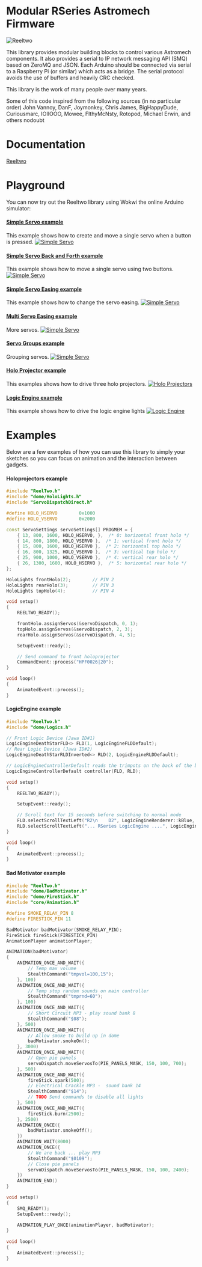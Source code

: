 # Modular RSeries Astromech Firmware  #

![Reeltwo](https://raw.githubusercontent.com/reeltwo/Reeltwo/master/reeltwo.gif)

This library provides modular building blocks to control various Astromech components. It also provides a serial to IP network messaging API (SMQ) based on ZeroMQ and JSON. Each Arduino should be connected via serial to a Raspberry Pi (or similar) which acts as a bridge. The serial protocol avoids the use of buffers and heavily CRC checked.

This library is the work of many people over many years.

Some of this code inspired from the following sources (in no particular order)
 John Vannoy, DanF, Joymonkey, Chris James, BigHappyDude, Curiousmarc, IOIIOOO, Mowee, FlthyMcNsty, Rotopod, Michael Erwin, and others nodoubt

# Documentation

[Reeltwo](https://reeltwo.github.io/Reeltwo)

# Playground

You can now try out the Reeltwo library using Wokwi the online Arduino simulator:

#### <ins>Simple Servo example</ins>

This example shows how to create and move a single servo when a button is pressed.
[![Simple Servo](https://thumbs.wokwi.com/projects/366510058300225537/thumbnail.jpg?tile&amp;t=1629669534812&amp;dark=1)](https://wokwi.com/projects/366510058300225537)

#### <ins>Simple Servo Back and Forth example</ins>

This example shows how to move a single servo using two buttons.
[![Simple Servo](https://thumbs.wokwi.com/projects/366510074163084289/thumbnail.jpg?tile&amp;t=1629669534812&amp;dark=1)](https://wokwi.com/projects/366510074163084289)

#### <ins>Simple Servo Easing example</ins>

This example shows how to change the servo easing.
[![Simple Servo](https://thumbs.wokwi.com/projects/366514412870807553/thumbnail.jpg?tile&amp;t=1629669534812&amp;dark=1)](https://wokwi.com/projects/366514412870807553)

#### <ins>Multi Servo Easing example</ins>

More servos.
[![Simple Servo](https://thumbs.wokwi.com/projects/366514809314343937/thumbnail.jpg?tile&amp;t=1629669534812&amp;dark=1)](https://wokwi.com/projects/366514809314343937)

#### <ins>Servo Groups example</ins>

Grouping servos.
[![Simple Servo](https://thumbs.wokwi.com/projects/366515197545431041/thumbnail.jpg?tile&amp;t=1629669534812&amp;dark=1)](https://wokwi.com/projects/366515197545431041)

#### <ins>Holo Projector example</ins>

This examples shows how to drive three holo projectors.
[![Holo Projectors](https://thumbs.wokwi.com/projects/320613018220102227/thumbnail.jpg?tile&amp;t=1629669534812&amp;dark=1)](https://wokwi.com/arduino/projects/320613018220102227)

#### <ins>Logic Engine example</ins>

This example shows how to drive the logic engine lights
[![Logic Engine](https://thumbs.wokwi.com/projects/347968516066902611/thumbnail.jpg?tile&amp;t=1629669534812&amp;dark=1)](https://wokwi.com/projects/347968516066902611)


# Examples

Below are a few examples of how you can use this library to simply your sketches so you can focus on animation and the interaction between gadgets.

#### Holoprojectors example

```C++
#include "ReelTwo.h"
#include "dome/HoloLights.h"
#include "ServoDispatchDirect.h"

#define HOLO_HSERVO        0x1000
#define HOLO_VSERVO        0x2000

const ServoSettings servoSettings[] PROGMEM = {
    { 13, 800, 1600, HOLO_HSERVO, },  /* 0: horizontal front holo */
    { 14, 800, 1800, HOLO_VSERVO },  /* 1: vertical front holo */
    { 15, 800, 1600, HOLO_HSERVO },  /* 2: horizontal top holo */
    { 16, 800, 1325, HOLO_VSERVO },  /* 3: vertical top holo */
    { 25, 900, 1000, HOLO_VSERVO },  /* 4: vertical rear holo */
    { 26, 1300, 1600, HOLO_HSERVO },  /* 5: horizontal rear holo */
};

HoloLights frontHolo(2);		// PIN 2
HoloLights rearHolo(3);			// PIN 3
HoloLights topHolo(4);			// PIN 4

void setup()
{
    REELTWO_READY();

    frontHolo.assignServos(&servoDispatch, 0, 1);
    topHolo.assignServos(&servoDispatch, 2, 3);
    rearHolo.assignServos(&servoDispatch, 4, 5);

    SetupEvent::ready();

   	// Send command to front holoprojector
   	CommandEvent::process("HPF0026|20");
}

void loop()
{
	AnimatedEvent::process();
}
```

#### LogicEngine example

```C++
#include "ReelTwo.h"
#include "dome/Logics.h"

// Front Logic Device (Jawa ID#1)
LogicEngineDeathStarFLD<> FLD(1, LogicEngineFLDDefault);
// Rear Logic Device (Jawa ID#2)
LogicEngineDeathStarRLDInverted<> RLD(2, LogicEngineRLDDefault);

// LogicEngineControllerDefault reads the trimpots on the back of the board. It is optional.
LogicEngineControllerDefault controller(FLD, RLD);

void setup()
{
    REELTWO_READY();

    SetupEvent::ready();

    // Scroll text for 15 seconds before switching to normal mode
    FLD.selectScrollTextLeft("R2\n    D2", LogicEngineRenderer::kBlue, 1, 15);
    RLD.selectScrollTextLeft("... RSeries LogicEngine ....", LogicEngineRenderer::kYellow, 0, 15);
}

void loop()
{
    AnimatedEvent::process();
}
```

#### Bad Motivator example

```C++
#include "ReelTwo.h"
#include "dome/BadMotivator.h"
#include "dome/FireStick.h"
#include "core/Animation.h"

#define SMOKE_RELAY_PIN 8
#define FIRESTICK_PIN 11

BadMotivator badMotivator(SMOKE_RELAY_PIN);
FireStick fireStick(FIRESTICK_PIN)
AnimationPlayer animationPlayer;

ANIMATION(badMotivator)
{
    ANIMATION_ONCE_AND_WAIT({
        // Temp max volume
        StealthCommand("tmpvol=100,15");
    }, 100)
    ANIMATION_ONCE_AND_WAIT({
        // Temp stop random sounds on main controller
        StealthCommand("tmprnd=60");
    }, 100)
    ANIMATION_ONCE_AND_WAIT({
        // Short Circuit MP3 - play sound bank 8
        StealthCommand("$08");
    }, 500)
    ANIMATION_ONCE_AND_WAIT({
        // Allow smoke to build up in dome
        badMotivator.smokeOn();
    }, 3000)
    ANIMATION_ONCE_AND_WAIT({
        // Open pie panels
        servoDispatch.moveServosTo(PIE_PANELS_MASK, 150, 100, 700);
    }, 500)
    ANIMATION_ONCE_AND_WAIT({
        fireStick.spark(500);
        // Electrical Crackle MP3 -  sound bank 14
        StealthCommand("$14");
        // TODO Send commands to disable all lights
    }, 500)
    ANIMATION_ONCE_AND_WAIT({
        fireStick.burn(2500);
    }, 2500)
    ANIMATION_ONCE({
        badMotivator.smokeOff();
    })
    ANIMATION_WAIT(8000)
    ANIMATION_ONCE({
        // We are back ... play MP3
        StealthCommand("$0109");
        // Close pie panels
        servoDispatch.moveServosTo(PIE_PANELS_MASK, 150, 100, 2400);
    })
    ANIMATION_END()
}

void setup()
{
    SMQ_READY();
    SetupEvent::ready();

    ANIMATION_PLAY_ONCE(animationPlayer, badMotivator);
}
 
void loop()
{
    AnimatedEvent::process();
}
```
